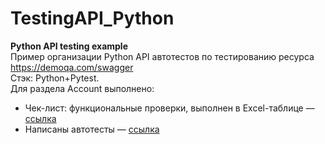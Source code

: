 # TestingAPI_Python
**Python API testing example**  
Пример организации Python API автотестов по тестированию ресурса https://demoqa.com/swagger   
Cтэк: Python+Pytest.  
Для раздела Account выполнено:
- Чек-лист: функциональные проверки, выполнен в Excel-таблице — [ссылка](https://github.com/Badboy5555/TestingUIForGit_POM/blob/main/%D0%A7%D0%B5%D0%BA-%D0%BB%D0%B8%D1%81%D1%82.docx)
- Написаны автотесты — [ссылка](https://github.com/Badboy5555/TestingUIForGit_POM/blob/main/tests/elements_page_test.py)
